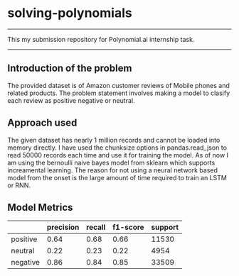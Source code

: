# solving-polynomials

---

This my submission repository for Polynomial.ai internship task.

---

## Introduction of the problem

 The provided dataset is of Amazon customer reviews of Mobile phones and related products. The problem statement involves making a model to clasify each review as positive negative or neutral.
 
## Approach used
The given dataset has nearly 1 million records and cannot be loaded into memory directly. I have used the chunksize options in pandas.read_json to read 50000 records each time and use it for training the model. As of now I am using the bernoulli naive bayes model from sklearn which supports increamental learning. The reason for not using a neural network based model from the onset is the large amount of time required to train an LSTM or RNN. 

## Model Metrics

|                      | precision | recall | f1-score | support |
|----------------------|-----------|--------|----------|---------|
| positive             | 0.64      | 0.68   | 0.66     | 11530   |
| neutral              | 0.22      | 0.23   | 0.22     | 4954    |
| negative             | 0.86      | 0.84   | 0.85     | 33509   |
